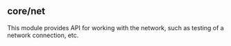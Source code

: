 ## core/net

This module provides API for working with the network, such as testing of a network connection, etc.
